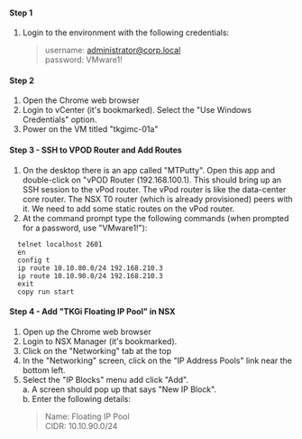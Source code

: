 #### **Step 1**
1. Login to the environment with the following credentials:
    >username:  administrator@corp.local  
    password:  VMware1!
  
  
#### **Step 2**
1. Open the Chrome web browser
2. Login to vCenter (it's bookmarked). Select the "Use Windows Credentials" option.
3. Power on the VM titled "tkgimc-01a"

#### **Step 3 - SSH to VPOD Router and Add Routes**
1. On the desktop there is an app called "MTPutty".  Open this app and double-click on "vPOD Router (192.168.100.1).  This should bring up an SSH session to the vPod router.  The vPod router is like the data-center core router.  The NSX T0 router (which is already provisioned) peers with it.  We need to add some static routes on the vPod router.  
2. At the command prompt type the following commands (when prompted for a password, use "VMware1!"):

```
  telnet localhost 2601  
  en 
  config t  
  ip route 10.10.80.0/24 192.168.210.3  
  ip route 10.10.90.0/24 192.168.210.3   
  exit  
  copy run start  
```

#### **Step 4 - Add "TKGi Floating IP Pool" in NSX**
1.  Open up the Chrome web browser
2.  Login to NSX Manager (it's bookmarked).
3.  Click on the "Networking" tab at the top
4.  In the "Networking" screen, click on the "IP Address Pools" link near the bottom left.
5.  Select the "IP Blocks" menu add click "Add".  
  a.  A screen should pop up that says "New IP Block".  
  b.  Enter the following details:
      >Name:  Floating IP Pool  
      CIDR:  10.10.90.0/24
  

